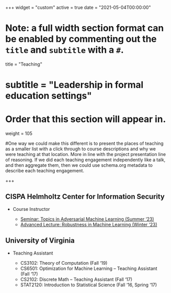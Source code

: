 +++
widget = "custom"
active = true
date = "2021-05-04T00:00:00"

# Note: a full width section format can be enabled by commenting out the `title` and `subtitle` with a `#`.
title = "Teaching"
# subtitle = "Leadership in formal education settings"


# Order that this section will appear in.
weight = 105

#One way we could make this different is to present the places of teaching as a smaller list with a click through to course descriptions and why we were teaching at that location. More in line with the project presentation line of reasoning. If we did each teaching engagement independently like a talk, and then aggregate them, then we could use schema.org metadata to describe each teaching engagement.

+++
<h2> CISPA Helmholtz Center for Information Security </h2>

+ Course Instructor
 
  - [Seminar: Topics in Adversarial Machine Learning (Summer ‘23)](https://trustml-cispa.gitlab.io/seminar_aml_ss23/)
  - [Advanced Lecture: Robustness in Machine Learning (Winter ‘23)](https://cms.cispa.saarland/rml_ws23/)

<h2> University of Virginia </h2>

+ Teaching Assistant

  - CS3102: Theory of Computation (Fall ‘19)
  - CS6501: Optimization for Machine Learning – Teaching Assistant (Fall ‘17)
  - CS2102: Discrete Math – Teaching Assistant (Fall ‘17)
  - STAT2120: Introduction to Statistical Science  (Fall ‘16, Spring ‘17)
